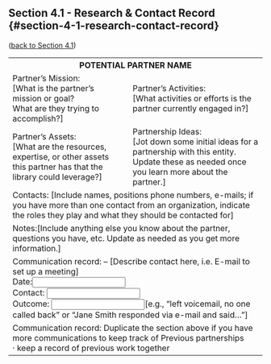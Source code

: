 ## Section 4.1 - Research &amp; Contact Record {#section-4-1-research-contact-record}

([back to Section 4.1](../40_establishing_a_partnership/41_start_the_conversation.md))


<table class="heading-cell7 no-common-style"><tr><th colspan="2">POTENTIAL PARTNER NAME</th></tr><tr><td>Partner’s Mission:<br>[What is the partner’s mission or goal? <br>What are they trying to accomplish?]</td><td>Partner’s Activities:<br>[What activities or efforts is the partner currently engaged in?]</td></tr><tr><td>Partner’s Assets:<br>[What are the resources, expertise, or other assets this partner has that the library could leverage?]</td><td>Partnership Ideas:
<br>[Jot down some initial ideas for a partnership with this entity. Update these as needed once you learn more about the partner.]</td></tr><tr><td colspan="2">Contacts:
[Include names, positions phone numbers, e-mails; if you have more than one contact from an organization, indicate the roles they play and what they should be contacted for]
</td></tr><tr><td colspan="2">Notes:[Include anything else you know about the partner, questions you have, etc. Update as needed as you get more information.]</td></tr><tr><td colspan="2">Communication record: – [Describe contact here, i.e. E-mail to set up a meeting]<br>
Date:<input type="text" border="none"><br>
Contact: <input type="text"><br>    	
Outcome: <input type="text">[e.g., “left voicemail, no one called back” or “Jane Smith responded via e-mail and said…”]</td></tr><tr><td colspan="2">Communication record: Duplicate the section above if you have more communications to keep track of Previous partnerships<br>· keep a record of previous work together</td></tr></table>